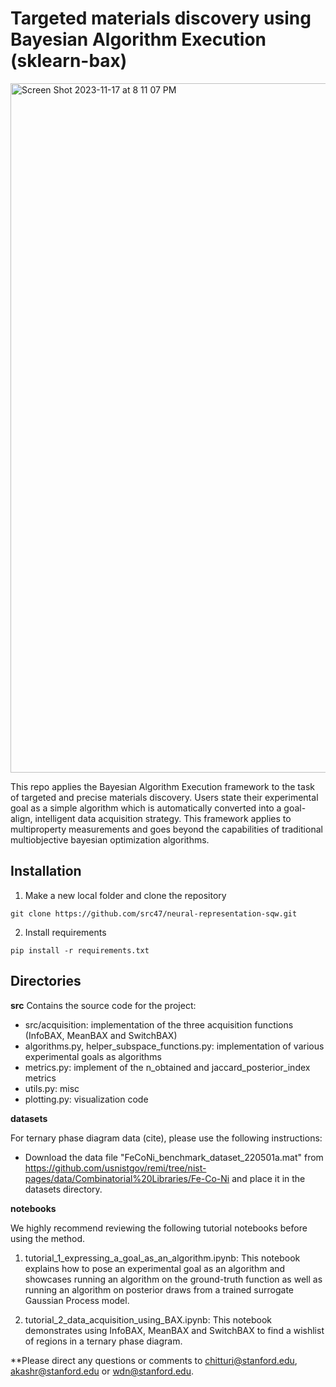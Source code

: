 # Targeted materials discovery using Bayesian Algorithm Execution (sklearn-bax)

<img width="1103" alt="Screen Shot 2023-11-17 at 8 11 07 PM" src="https://github.com/src47/sklearn-bax/assets/39596225/beeb53e1-bbe6-47c8-89a4-fefb510143a9">


This repo applies the Bayesian Algorithm Execution framework to the task of targeted and precise materials discovery. Users state their experimental goal as a simple algorithm which is automatically converted into a goal-align, intelligent data acquisition strategy. This framework applies to multiproperty measurements and goes beyond the capabilities of traditional multiobjective bayesian optimization algorithms. 

## Installation

1) Make a new local folder and clone the repository

```
git clone https://github.com/src47/neural-representation-sqw.git
```

2) Install requirements

```
pip install -r requirements.txt
```

## Directories

**src** 
Contains the source code for the project:
- src/acquisition: implementation of the three acquisition functions (InfoBAX, MeanBAX and SwitchBAX)
- algorithms.py, helper_subspace_functions.py: implementation of various experimental goals as algorithms 
- metrics.py: implement of the n_obtained and jaccard_posterior_index metrics 
- utils.py: misc
- plotting.py: visualization code 

**datasets** 

For ternary phase diagram data (cite), please use the following instructions:
- Download the data file "FeCoNi_benchmark_dataset_220501a.mat" from https://github.com/usnistgov/remi/tree/nist-pages/data/Combinatorial%20Libraries/Fe-Co-Ni and place it in the datasets directory. 

**notebooks** 

We highly recommend reviewing the following tutorial notebooks before using the method. 

1) tutorial_1_expressing_a_goal_as_an_algorithm.ipynb: This notebook explains how to pose an experimental goal as an algorithm and showcases running an algorithm on the ground-truth function as well as running an algorithm on posterior draws from a trained surrogate Gaussian Process model. 

2) tutorial_2_data_acquisition_using_BAX.ipynb: This notebook demonstrates using InfoBAX, MeanBAX and SwitchBAX to find a wishlist of regions in a ternary phase diagram. 

**Please direct any questions or comments to chitturi@stanford.edu, akashr@stanford.edu or wdn@stanford.edu. 

